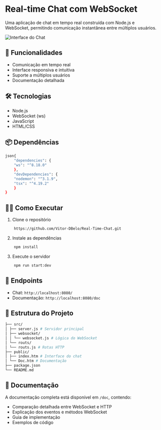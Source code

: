 # Real-time Chat com WebSocket

Uma aplicação de chat em tempo real construída com Node.js e WebSocket, permitindo comunicação instantânea entre múltiplos usuários.

![Interface do Chat](ImgReal-timeCHAT.png)

## 🚀 Funcionalidades

- Comunicação em tempo real
- Interface responsiva e intuitiva
- Suporte a múltiplos usuários
- Documentação detalhada

## 🛠️ Tecnologias

- Node.js
- WebSocket (ws)
- JavaScript
- HTML/CSS

## 📦 Dependências

```bash
json{
    "dependencies": {
    "ws": "^8.18.0"
    },
    "devDependencies": {
    "nodemon": "^3.1.9",
    "tsx": "^4.19.2"
    }
}
```


## 🏃‍♂️ Como Executar

1. Clone o repositório
```bash
    https://github.com/Vitor-DBelo/Real-Time-Chat.git
```

2. Instale as dependências
```bash
    npm install
```
3. Execute o servidor
```bash
    npm run start:dev
```


## 📍 Endpoints

- Chat: `http://localhost:8080/`
- Documentação: `http://localhost:8080/doc`

## 📁 Estrutura do Projeto
```bash
├── src/
│ ├── server.js # Servidor principal
│ ├── websocket/
│ │ └── websocket.js # Lógica do WebSocket
│ └── routs/
│ └── routs.js # Rotas HTTP
├── public/
│ ├── index.htm # Interface do chat
│ └── Doc.htm # Documentação
├── package.json
└── README.md
```


## 📖 Documentação

A documentação completa está disponível em `/doc`, contendo:
- Comparação detalhada entre WebSocket e HTTP
- Explicação dos eventos e métodos WebSocket
- Guia de implementação
- Exemplos de código
